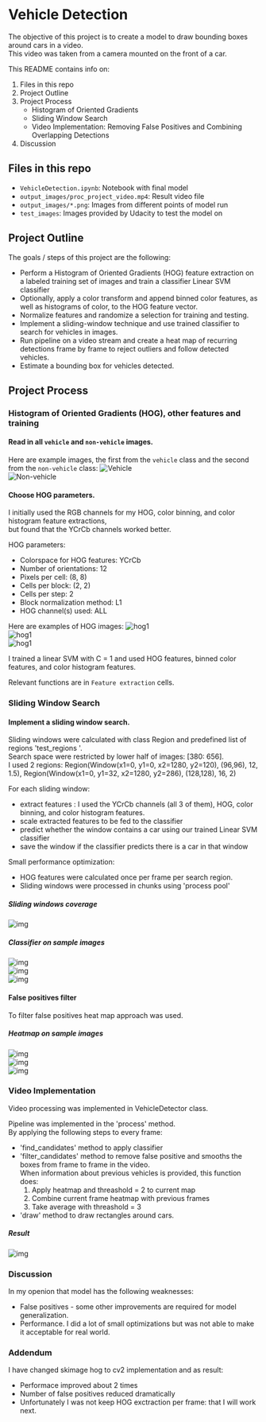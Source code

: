 
# Vehicle Detection

The objective of this project is to create a model to draw bounding boxes around cars in a video.  
This video was taken from a camera mounted on the front of a car.  

This README contains info on:  

1. Files in this repo
2. Project Outline
3. Project Process
   * Histogram of Oriented Gradients
   * Sliding Window Search
   * Video Implementation: Removing False Positives and Combining Overlapping Detections
4. Discussion

## Files in this repo
* `VehicleDetection.ipynb`: Notebook with final model
* `output_images/proc_project_video.mp4`: Result video file
* `output_images/*.png`: Images from different points of model run
* `test_images`: Images provided by Udacity to test the model on

## Project Outline
The goals / steps of this project are the following:

* Perform a Histogram of Oriented Gradients (HOG) feature extraction on a labeled training set of images and train a classifier Linear SVM classifier  
* Optionally, apply a color transform and append binned color features, as well as histograms of color, to the HOG feature vector.   
* Normalize features and randomize a selection for training and testing.
* Implement a sliding-window technique and use trained classifier to search for vehicles in images.
* Run pipeline on a video stream and create a heat map of recurring detections frame by frame to reject outliers and follow detected vehicles.
* Estimate a bounding box for vehicles detected.

## Project Process

### Histogram of Oriented Gradients (HOG), other features and training

#### Read in all `vehicle` and `non-vehicle` images.
Here are example images, the first from the `vehicle` class and the second from the `non-vehicle` class:
    ![Vehicle](./output_images/car_sample.png)  
    ![Non-vehicle](./output_images/noncar_sample.png)  

#### Choose HOG parameters.

I initially used the RGB channels for my HOG, color binning, and color histogram feature extractions,   
but found that the YCrCb channels worked better.  

HOG parameters:  
* Colorspace for HOG features:  YCrCb  
* Number of orientations:  12
* Pixels per cell:  (8, 8)
* Cells per block:  (2, 2)
* Cells per step:  2
* Block normalization method:  L1
* HOG channel(s) used:  ALL

Here are examples of HOG images: 
    ![hog1](./output_images/hog_sample.png)   
    ![hog1](./output_images/hog2_sample.png)   
    ![hog1](./output_images/hog3_sample.png)   

I trained a linear SVM with C = 1 and used HOG features, binned color features, and color histogram features.

Relevant functions are in `Feature extraction` cells.

### Sliding Window Search

#### Implement a sliding window search.

Sliding windows were calculated with class Region and predefined list of regions 'test_regions '.  
Search space were restricted by lower half of images: [380: 656].  
I used 2 regions:
    Region(Window(x1=0, y1=0, x2=1280, y2=120), (96,96), 12, 1.5),
    Region(Window(x1=0, y1=32, x2=1280, y2=286), (128,128), 16, 2)

For each sliding window:  
* extract features :
  I used the YCrCb channels (all 3 of them), HOG, color binning, and color histogram features.  
* scale extracted features to be fed to the classifier  
* predict whether the window contains a car using our trained Linear SVM classifier  
* save the window if the classifier predicts there is a car in that window  

Small performance optimization:  
* HOG features were calculated once per frame per search region. 
* Sliding windows were processed in chunks using 'process pool'  
  
##### Sliding windows coverage  
![img](./output_images/all_sliding_win.png)  

##### Classifier on sample images  
![img](./output_images/cand1.png)  
![img](./output_images/cand2.png)  
![img](./output_images/cand3.png)  

#### False positives filter

To filter false positives heat map approach was used.

##### Heatmap on sample images  
![img](./output_images/heat1.png)  
![img](./output_images/heat2.png)  
![img](./output_images/heat3.png)  


### Video Implementation

Video processing was implemented in VehicleDetector class.   

Pipeline was implemented in the 'process' method.  
By applying the following steps to every frame:  
* 'find_candidates' method to apply classifier 
* 'filter_candidates' method to remove false positive and smooths the boxes from frame to frame in the video.  
   When information about previous vehicles is provided, this function does:  
   1. Apply heatmap and threashold = 2 to current map
   2. Combine current frame heatmap with previous frames
   3. Take average with threashold = 3 
* 'draw' method to draw rectangles around cars.  

##### Result 
![img](./proc_project_video.gif) 

### Discussion

In my openion that model has the following weaknesses:  
* False positives - some other improvements are required for model generalization.
* Performance. I did a lot of small optimizations but was not able to make it acceptable for real world.

### Addendum

I have changed skimage hog to cv2 implementation and as result:  
* Performace improved about 2 times
* Number of false positives reduced dramatically
* Unfortunately I was not keep HOG exctraction per frame: that I will work next.  
